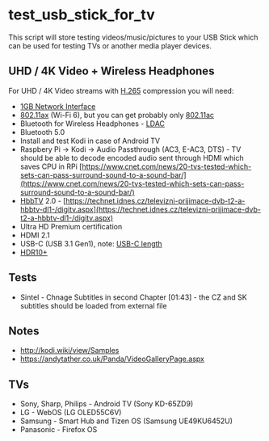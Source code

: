 # test_usb_stick_for_tv

This script will store testing videos/music/pictures to your USB Stick which
can be used for testing TVs or another media player devices.

## UHD / 4K Video + Wireless Headphones

For UHD / 4K Video streams with [H.265](https://en.wikipedia.org/wiki/High_Efficiency_Video_Coding)
compression you will need:

* [1GB Network Interface](https://en.wikipedia.org/wiki/Gigabit_Ethernet)
* [802.11ax](https://en.wikipedia.org/wiki/IEEE_802.11ax) (Wi-Fi 6), but you can
  get probably only [802.11ac](https://en.wikipedia.org/wiki/IEEE_802.11ac)
* Bluetooth for Wireless Headphones - [LDAC](https://en.wikipedia.org/wiki/LDAC_(codec))
* Bluetooth 5.0
* Install and test Kodi in case of Android TV
* Raspbery Pi -> Kodi -> Audio Passthrough (AC3, E-AC3, DTS) - TV should be able
  to decode encoded audio sent through HDMI which saves CPU in RPi [https://www.cnet.com/news/20-tvs-tested-which-sets-can-pass-surround-sound-to-a-sound-bar/](https://www.cnet.com/news/20-tvs-tested-which-sets-can-pass-surround-sound-to-a-sound-bar/)
* [HbbTV](https://en.wikipedia.org/wiki/Hybrid_Broadcast_Broadband_TV) 2.0 - [https://technet.idnes.cz/televizni-prijimace-dvb-t2-a-hbbtv-dl1-/digitv.aspx](https://technet.idnes.cz/televizni-prijimace-dvb-t2-a-hbbtv-dl1-/digitv.aspx)
* Ultra HD Premium certification
* HDMI 2.1
* USB-C (USB 3.1 Gen1), note: [USB-C length](https://notebook.cz/clanky/technologie/2017/usb-3-1/usb-type-c-lenght.jpg)
* [HDR10+](https://en.wikipedia.org/wiki/High-dynamic-range_video)

## Tests

* Sintel - Chnage Subtitles in second Chapter [01:43] - the CZ and SK subtitles
  should be loaded from external file

## Notes

* <http://kodi.wiki/view/Samples>
* <https://andytather.co.uk/Panda/VideoGalleryPage.aspx>

## TVs

* Sony, Sharp, Philips - Android TV (Sony KD-65ZD9)
* LG - WebOS (LG OLED55C6V)
* Samsung - Smart Hub and Tizen OS (Samsung UE49KU6452U)
* Panasonic - Firefox OS
